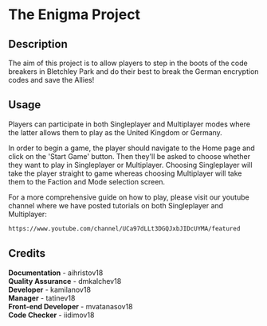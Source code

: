 # The Enigma Project

## Description
The aim of this project is to allow players to step in the boots of the code breakers in Bletchley Park and do their best to break the German encryption codes and save the Allies!

## Usage

Players can participate in both Singleplayer and Multiplayer modes where the latter allows them to play as the United Kingdom or Germany.

In order to begin a game, the player should navigate to the Home page and click on the 'Start Game' button. Then they'll be asked to choose whether they want to play in Singleplayer or Multiplayer. Choosing Singleplayer will take the player straight to game whereas choosing Multiplayer will take them to the Faction and Mode selection screen.

For a more comprehensive guide on how to play, please visit our youtube channel where we have posted tutorials on both Singleplayer and Multiplayer:
```bash
https://www.youtube.com/channel/UCa97dLLt3DGQJxbJIDcUYMA/featured
```
## Credits
**Documentation** - aihristov18\
**Quality Assurance** - dmkalchev18\
**Developer** - kamilanov18\
**Manager** - tatinev18\
**Front-end Developer** - mvatanasov18\
**Code Checker** - iidimov18
